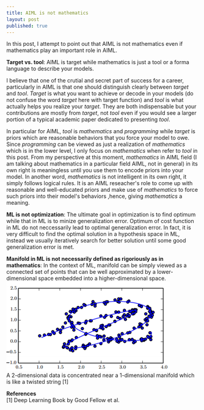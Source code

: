 ```yaml
---
title: AIML is not mathematics
layout: post
published: true
---
```

In this post, I attempt to point out that AIML is not mathematics even if mathematics play an important role in AIML.   

**Target vs. tool**: AIML is target while mathematics is just a tool or a forma language to describe your models.   

I believe that one of the crutial and secret part of success for a career, particularly in AIML is that one should distinguish clearly between *target* and *tool*. *Target* is what you want to achieve or decode in your models (do not confuse the word *target* here with target function) and *tool* is what actually helps you realize your *target*.  They are both indispensable but your contributions are mostly from *target*, not *tool* even if you would see a larger portion of a typical academic paper dedicated to presenting *tool*.  

In particular for AIML, *tool* is *mathematics* and *programming* while *target* is priors which are reasonable behaviors that you force your model to owe. Since *programming* can be viewed as just a realization of *mathematics* which is in the lower level, I only focus on *mathematics* when refer to *tool* in this post. From my perspective at this moment, *mathematics* in AIML field (I am talking about mathematics in a particular field AIML, not in general) in its own right is meaningless until you use them to encode priors into your model. In another word, *mathematics* is not intelligent in its own right, it simply follows logical rules. It is an AIML reseacher's role to come up with reasonable and well-educated priors and make use of *mathematics* to force such priors into their model's behaviors ,hence, giving *mathematics* a meaning.  

**ML is not optimization**: The ultimate goal in optimization is to find optimum while that in ML is to minize generalization error. Optimum of cost function in ML do not neccessarily lead to optimal generalization error. In fact, it is very difficult to find the optimal solution in a hypothesis space in ML, instead we usually iteratively search for better solution until some good generalization error is met. 

**Manifold in ML is not necessarily defined as rigoriously as in mathematics**: In the context of ML, manifold can be simply viewed as a connected set of points that can be well approximated by a lower-dimensional space embedded into a higher-dimensional space. 
![manifold](/images/manifold.png)  
A 2-dimensional data is concentrated near a 1-dimensional manifold which is like a twisted string [1] 



**References**   
[1] Deep Learning Book by Good Fellow et al.

